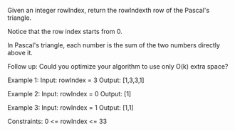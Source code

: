 Given an integer rowIndex, return the rowIndexth row of the Pascal's triangle.

Notice that the row index starts from 0.

In Pascal's triangle, each number is the sum of the two numbers directly above it.

Follow up:
Could you optimize your algorithm to use only O(k) extra space?

Example 1:
Input: rowIndex = 3
Output: [1,3,3,1]

Example 2:
Input: rowIndex = 0
Output: [1]

Example 3:
Input: rowIndex = 1
Output: [1,1]

Constraints:
0 <= rowIndex <= 33
